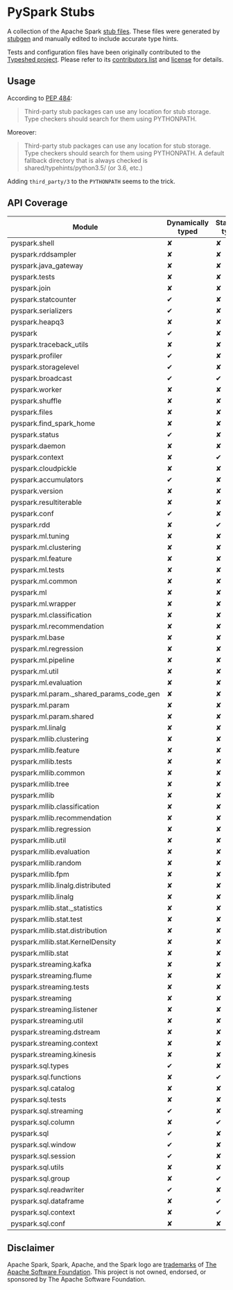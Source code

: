 # PySpark Stubs

A collection of the Apache Spark [stub files](https://www.python.org/dev/peps/pep-0484/#stub-files). These files were generated by [stubgen](https://github.com/python/mypy/blob/master/mypy/stubgen.py) and manually edited to include accurate type hints.

Tests and configuration files have been originally contributed to the [Typeshed project](https://github.com/python/typeshed/). Please refer to its [contributors list](https://github.com/python/typeshed/graphs/contributors) and [license](https://github.com/python/typeshed/blob/master/LICENSE) for details.


## Usage

According to [PEP 484](https://www.python.org/dev/peps/pep-0484/#storing-and-distributing-stub-files): 

> Third-party stub packages can use any location for stub storage. Type checkers should search for them using PYTHONPATH. 

Moreover:

> Third-party stub packages can use any location for stub storage. Type checkers should search for them using PYTHONPATH. A default fallback directory that is always checked is shared/typehints/python3.5/ (or 3.6, etc.)

Adding `third_party/3` to the `PYTHONPATH` seems to the trick.

## API Coverage

| Module                                      | Dynamically typed | Statically typed | Notes            |
|---------------------------------------------|-------------------|------------------|------------------|
| pyspark.shell                               | ✘                 | ✘                |                  |
| pyspark.rddsampler                          | ✘                 | ✘                |                  |
| pyspark.java\_gateway                       | ✘                 | ✘                |                  |
| pyspark.tests                               | ✘                 | ✘                |                  |
| pyspark.join                                | ✘                 | ✘                |                  |
| pyspark.statcounter                         | ✔                 | ✘                |                  |
| pyspark.serializers                         | ✔                 | ✘                |                  |
| pyspark.heapq3                              | ✘                 | ✘                |                  |
| pyspark                                     | ✔                 | ✘                |                  |
| pyspark.traceback\_utils                    | ✘                 | ✘                |                  |
| pyspark.profiler                            | ✔                 | ✘                |                  |
| pyspark.storagelevel                        | ✔                 | ✘                |                  |
| pyspark.broadcast                           | ✔                 | ✔                | Mixed            |
| pyspark.worker                              | ✘                 | ✘                |                  |
| pyspark.shuffle                             | ✘                 | ✘                |                  |
| pyspark.files                               | ✘                 | ✘                |                  |
| pyspark.find\_spark\_home                   | ✘                 | ✘                |                  |
| pyspark.status                              | ✔                 | ✘                |                  |
| pyspark.daemon                              | ✘                 | ✘                |                  |
| pyspark.context                             | ✘                 | ✔                |                  |
| pyspark.cloudpickle                         | ✘                 | ✘                |                  |
| pyspark.accumulators                        | ✔                 | ✘                |                  |
| pyspark.version                             | ✘                 | ✘                |                  |
| pyspark.resultiterable                      | ✘                 | ✘                |                  |
| pyspark.conf                                | ✔                 | ✘                |                  |
| pyspark.rdd                                 | ✘                 | ✔                |                  |
| pyspark.ml.tuning                           | ✘                 | ✘                |                  |
| pyspark.ml.clustering                       | ✘                 | ✘                |                  |
| pyspark.ml.feature                          | ✘                 | ✘                |                  |
| pyspark.ml.tests                            | ✘                 | ✘                |                  |
| pyspark.ml.common                           | ✘                 | ✘                |                  |
| pyspark.ml                                  | ✘                 | ✘                |                  |
| pyspark.ml.wrapper                          | ✘                 | ✘                |                  |
| pyspark.ml.classification                   | ✘                 | ✘                |                  |
| pyspark.ml.recommendation                   | ✘                 | ✘                |                  |
| pyspark.ml.base                             | ✘                 | ✘                |                  |
| pyspark.ml.regression                       | ✘                 | ✘                |                  |
| pyspark.ml.pipeline                         | ✘                 | ✘                |                  |
| pyspark.ml.util                             | ✘                 | ✘                |                  |
| pyspark.ml.evaluation                       | ✘                 | ✘                |                  |
| pyspark.ml.param._shared_params\_code\_gen  | ✘                 | ✘                |                  |
| pyspark.ml.param                            | ✘                 | ✘                |                  |
| pyspark.ml.param.shared                     | ✘                 | ✘                |                  |
| pyspark.ml.linalg                           | ✘                 | ✘                |                  |
| pyspark.mllib.clustering                    | ✘                 | ✘                |                  |
| pyspark.mllib.feature                       | ✘                 | ✘                |                  |
| pyspark.mllib.tests                         | ✘                 | ✘                |                  |
| pyspark.mllib.common                        | ✘                 | ✘                |                  |
| pyspark.mllib.tree                          | ✘                 | ✘                |                  |
| pyspark.mllib                               | ✘                 | ✘                |                  |
| pyspark.mllib.classification                | ✘                 | ✘                |                  |
| pyspark.mllib.recommendation                | ✘                 | ✘                |                  |
| pyspark.mllib.regression                    | ✘                 | ✘                |                  |
| pyspark.mllib.util                          | ✘                 | ✘                |                  |
| pyspark.mllib.evaluation                    | ✘                 | ✘                |                  |
| pyspark.mllib.random                        | ✘                 | ✘                |                  |
| pyspark.mllib.fpm                           | ✘                 | ✘                |                  |
| pyspark.mllib.linalg.distributed            | ✘                 | ✘                |                  |
| pyspark.mllib.linalg                        | ✘                 | ✘                |                  |
| pyspark.mllib.stat._statistics              | ✘                 | ✘                |                  |
| pyspark.mllib.stat.test                     | ✘                 | ✘                |                  |
| pyspark.mllib.stat.distribution             | ✘                 | ✘                |                  |
| pyspark.mllib.stat.KernelDensity            | ✘                 | ✘                |                  |
| pyspark.mllib.stat                          | ✘                 | ✘                |                  |
| pyspark.streaming.kafka                     | ✘                 | ✘                |                  |
| pyspark.streaming.flume                     | ✘                 | ✘                |                  |
| pyspark.streaming.tests                     | ✘                 | ✘                |                  |
| pyspark.streaming                           | ✘                 | ✘                |                  |
| pyspark.streaming.listener                  | ✘                 | ✘                |                  |
| pyspark.streaming.util                      | ✘                 | ✘                |                  |
| pyspark.streaming.dstream                   | ✘                 | ✘                |                  |
| pyspark.streaming.context                   | ✘                 | ✘                |                  |
| pyspark.streaming.kinesis                   | ✘                 | ✘                |                  |
| pyspark.sql.types                           | ✔                 | ✘                |                  |
| pyspark.sql.functions                       | ✘                 | ✔                |                  |
| pyspark.sql.catalog                         | ✘                 | ✘                |                  |
| pyspark.sql.tests                           | ✘                 | ✘                |                  |
| pyspark.sql.streaming                       | ✔                 | ✘                |                  |
| pyspark.sql.column                          | ✘                 | ✔                |                  |
| pyspark.sql                                 | ✔                 | ✘                |                  |
| pyspark.sql.window                          | ✔                 | ✘                |                  |
| pyspark.sql.session                         | ✔                 | ✘                |                  |
| pyspark.sql.utils                           | ✘                 | ✘                |                  |
| pyspark.sql.group                           | ✘                 | ✔                |                  |
| pyspark.sql.readwriter                      | ✔                 | ✘                |                  |
| pyspark.sql.dataframe                       | ✘                 | ✔                |                  |
| pyspark.sql.context                         | ✘                 | ✔                |                  |
| pyspark.sql.conf                            | ✘                 | ✘                |                  |




## Disclaimer

Apache Spark, Spark, Apache, and the Spark logo are <a href="https://www.apache.org/foundation/marks/">trademarks</a> of
  <a href="http://www.apache.org">The Apache Software Foundation</a>. This project is not owned, endorsed, or sponsored by The Apache Software Foundation.
